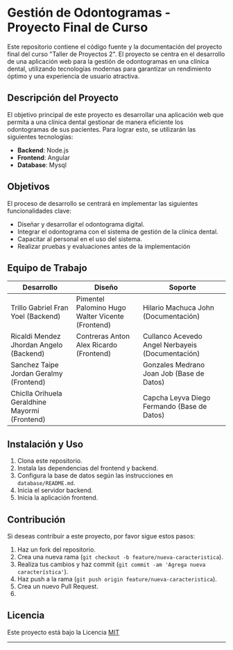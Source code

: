 # Gestión de Odontogramas - Proyecto Final de Curso


Este repositorio contiene el código fuente y la documentación del proyecto final del curso "Taller de Proyectos 2". El proyecto se centra en el desarrollo de una aplicación web para la gestión de odontogramas en una clínica dental, utilizando tecnologías modernas para garantizar un rendimiento óptimo y una experiencia de usuario atractiva.

## Descripción del Proyecto

El objetivo principal de este proyecto es desarrollar una aplicación web que permita a una clínica dental gestionar de manera eficiente los odontogramas de sus pacientes. Para lograr esto, se utilizarán las siguientes tecnologías:

- **Backend**: Node.js
- **Frontend**: Angular
- **Database**: Mysql

## Objetivos

El proceso de desarrollo se centrará en implementar las siguientes funcionalidades clave:

- Diseñar y desarrollar el odontograma digital.
- Integrar el odontograma con el sistema de gestión de la clínica dental.
- Capacitar al personal en el uso del sistema.
- Realizar pruebas y evaluaciones antes de la implementación



## Equipo de Trabajo

| Desarrollo | Diseño | Soporte |
|------------|--------|---------|
| Trillo Gabriel Fran Yoel (Backend) | Pimentel Palomino Hugo Walter Vicente (Frontend) | Hilario Machuca John (Documentación) |
| Ricaldi Mendez Jhordan Angelo (Backend) | Contreras Anton Alex Ricardo (Frontend) | Cullanco Acevedo Angel Nerbayeis (Documentación) |
| Sanchez Taipe Jordan Geralmy (Frontend) |  | Gonzales Medrano Joan Job (Base de Datos) |
| Chiclla Orihuela Geraldhine Mayormi (Frontend) |  | Capcha Leyva Diego Fermando (Base de Datos) |

## Instalación y Uso

1. Clona este repositorio.
2. Instala las dependencias del frontend y backend.
3. Configura la base de datos según las instrucciones en `database/README.md`.
4. Inicia el servidor backend.
5. Inicia la aplicación frontend.

## Contribución

Si deseas contribuir a este proyecto, por favor sigue estos pasos:

1. Haz un fork del repositorio.
2. Crea una nueva rama (`git checkout -b feature/nueva-caracteristica`).
3. Realiza tus cambios y haz commit (`git commit -am 'Agrega nueva característica'`).
4. Haz push a la rama (`git push origin feature/nueva-caracteristica`).
5. Crea un nuevo Pull Request.
6.
## Licencia

Este proyecto está bajo la Licencia [MIT](https://opensource.org/licenses/MIT)
_____________________________________


